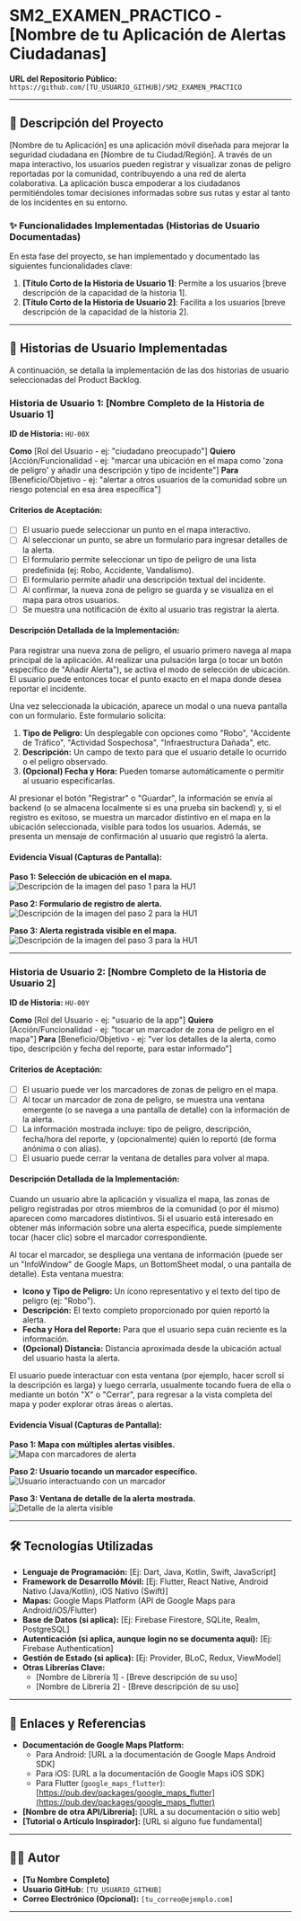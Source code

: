 # SM2_EXAMEN_PRACTICO - [Nombre de tu Aplicación de Alertas Ciudadanas]

<!-- Reemplaza "[Nombre de tu Aplicación de Alertas Ciudadanas]" con el nombre real o descriptivo de tu app. -->
<!-- Ejemplo: "AlertaVecinal: Seguridad Colaborativa" -->

**URL del Repositorio Público:** `https://github.com/[TU_USUARIO_GITHUB]/SM2_EXAMEN_PRACTICO`
<!-- ¡MUY IMPORTANTE! Reemplaza [TU_USUARIO_GITHUB] con tu nombre de usuario de GitHub. Esta URL es la que necesitas para tu entrega. -->

---

## 📜 Descripción del Proyecto

<!-- Describe brevemente tu aplicación. Menciona el objetivo principal y el contexto general (app móvil de alertas, mapa interactivo, zonas de peligro, etc.). -->
<!-- Ejemplo: -->
[Nombre de tu Aplicación] es una aplicación móvil diseñada para mejorar la seguridad ciudadana en [Nombre de tu Ciudad/Región]. A través de un mapa interactivo, los usuarios pueden registrar y visualizar zonas de peligro reportadas por la comunidad, contribuyendo a una red de alerta colaborativa. La aplicación busca empoderar a los ciudadanos permitiéndoles tomar decisiones informadas sobre sus rutas y estar al tanto de los incidentes en su entorno.

### ✨ Funcionalidades Implementadas (Historias de Usuario Documentadas)

En esta fase del proyecto, se han implementado y documentado las siguientes funcionalidades clave:

1.  **[Título Corto de la Historia de Usuario 1]**: Permite a los usuarios [breve descripción de la capacidad de la historia 1].
2.  **[Título Corto de la Historia de Usuario 2]**: Facilita a los usuarios [breve descripción de la capacidad de la historia 2].

<!-- Estos títulos cortos deben ser descriptivos de la funcionalidad que implementa cada historia. -->

---

## 🚀 Historias de Usuario Implementadas

A continuación, se detalla la implementación de las dos historias de usuario seleccionadas del Product Backlog.

### Historia de Usuario 1: [Nombre Completo de la Historia de Usuario 1]

<!-- Ejemplo de nombre: "Registrar Nueva Zona de Peligro en el Mapa" -->

**ID de Historia:** `HU-00X`
<!-- Asigna un ID único a tu historia si lo tienes en tu backlog -->

**Como** [Rol del Usuario - ej: "ciudadano preocupado"]
**Quiero** [Acción/Funcionalidad - ej: "marcar una ubicación en el mapa como 'zona de peligro' y añadir una descripción y tipo de incidente"]
**Para** [Beneficio/Objetivo - ej: "alertar a otros usuarios de la comunidad sobre un riesgo potencial en esa área específica"]

#### Criterios de Aceptación:

<!-- Lista los criterios que deben cumplirse para considerar esta historia como completada. -->
*   [ ] El usuario puede seleccionar un punto en el mapa interactivo.
*   [ ] Al seleccionar un punto, se abre un formulario para ingresar detalles de la alerta.
*   [ ] El formulario permite seleccionar un tipo de peligro de una lista predefinida (ej: Robo, Accidente, Vandalismo).
*   [ ] El formulario permite añadir una descripción textual del incidente.
*   [ ] Al confirmar, la nueva zona de peligro se guarda y se visualiza en el mapa para otros usuarios.
*   [ ] Se muestra una notificación de éxito al usuario tras registrar la alerta.

#### Descripción Detallada de la Implementación:

<!-- Explica cómo funciona esta característica. Puedes describir el flujo de usuario paso a paso. -->
<!-- Ejemplo: -->
Para registrar una nueva zona de peligro, el usuario primero navega al mapa principal de la aplicación. Al realizar una pulsación larga (o tocar un botón específico de "Añadir Alerta"), se activa el modo de selección de ubicación. El usuario puede entonces tocar el punto exacto en el mapa donde desea reportar el incidente.

Una vez seleccionada la ubicación, aparece un modal o una nueva pantalla con un formulario. Este formulario solicita:
1.  **Tipo de Peligro:** Un desplegable con opciones como "Robo", "Accidente de Tráfico", "Actividad Sospechosa", "Infraestructura Dañada", etc.
2.  **Descripción:** Un campo de texto para que el usuario detalle lo ocurrido o el peligro observado.
3.  **(Opcional) Fecha y Hora:** Pueden tomarse automáticamente o permitir al usuario especificarlas.

Al presionar el botón "Registrar" o "Guardar", la información se envía al backend (o se almacena localmente si es una prueba sin backend) y, si el registro es exitoso, se muestra un marcador distintivo en el mapa en la ubicación seleccionada, visible para todos los usuarios. Además, se presenta un mensaje de confirmación al usuario que registró la alerta.

#### Evidencia Visual (Capturas de Pantalla):

<!-- Añade aquí las capturas de pantalla. Asegúrate de que las imágenes estén en una carpeta (ej. `assets/images/`) dentro de tu repositorio. -->

**Paso 1: Selección de ubicación en el mapa.**
![Descripción de la imagen del paso 1 para la HU1](assets/images/HU1_Paso1_SeleccionMapa.png)
<!-- Reemplaza `HU1_Paso1_SeleccionMapa.png` con el nombre real de tu imagen. Añade una descripción útil en el `alt text`. -->

**Paso 2: Formulario de registro de alerta.**
![Descripción de la imagen del paso 2 para la HU1](assets/images/HU1_Paso2_FormularioAlerta.png)

**Paso 3: Alerta registrada visible en el mapa.**
![Descripción de la imagen del paso 3 para la HU1](assets/images/HU1_Paso3_AlertaEnMapa.png)

<!-- Añade más pasos e imágenes según sea necesario para documentar completamente la historia. -->

---

### Historia de Usuario 2: [Nombre Completo de la Historia de Usuario 2]

<!-- Ejemplo de nombre: "Visualizar Detalles de una Zona de Peligro Existente" -->

**ID de Historia:** `HU-00Y`

**Como** [Rol del Usuario - ej: "usuario de la app"]
**Quiero** [Acción/Funcionalidad - ej: "tocar un marcador de zona de peligro en el mapa"]
**Para** [Beneficio/Objetivo - ej: "ver los detalles de la alerta, como tipo, descripción y fecha del reporte, para estar informado"]

#### Criterios de Aceptación:

*   [ ] El usuario puede ver los marcadores de zonas de peligro en el mapa.
*   [ ] Al tocar un marcador de zona de peligro, se muestra una ventana emergente (o se navega a una pantalla de detalle) con la información de la alerta.
*   [ ] La información mostrada incluye: tipo de peligro, descripción, fecha/hora del reporte, y (opcionalmente) quién lo reportó (de forma anónima o con alias).
*   [ ] El usuario puede cerrar la ventana de detalles para volver al mapa.

#### Descripción Detallada de la Implementación:

<!-- Explica cómo funciona esta característica. Puedes describir el flujo de usuario paso a paso. -->
<!-- Ejemplo: -->
Cuando un usuario abre la aplicación y visualiza el mapa, las zonas de peligro registradas por otros miembros de la comunidad (o por él mismo) aparecen como marcadores distintivos. Si el usuario está interesado en obtener más información sobre una alerta específica, puede simplemente tocar (hacer clic) sobre el marcador correspondiente.

Al tocar el marcador, se despliega una ventana de información (puede ser un "InfoWindow" de Google Maps, un BottomSheet modal, o una pantalla de detalle). Esta ventana muestra:
*   **Icono y Tipo de Peligro:** Un ícono representativo y el texto del tipo de peligro (ej: "Robo").
*   **Descripción:** El texto completo proporcionado por quien reportó la alerta.
*   **Fecha y Hora del Reporte:** Para que el usuario sepa cuán reciente es la información.
*   **(Opcional) Distancia:** Distancia aproximada desde la ubicación actual del usuario hasta la alerta.

El usuario puede interactuar con esta ventana (por ejemplo, hacer scroll si la descripción es larga) y luego cerrarla, usualmente tocando fuera de ella o mediante un botón "X" o "Cerrar", para regresar a la vista completa del mapa y poder explorar otras áreas o alertas.

#### Evidencia Visual (Capturas de Pantalla):

**Paso 1: Mapa con múltiples alertas visibles.**
![Mapa con marcadores de alerta](assets/images/HU2_Paso1_MapaConAlertas.png)
<!-- Reemplaza con tus nombres de archivo y descripciones. -->

**Paso 2: Usuario tocando un marcador específico.**
![Usuario interactuando con un marcador](assets/images/HU2_Paso2_SeleccionMarcador.png)

**Paso 3: Ventana de detalle de la alerta mostrada.**
![Detalle de la alerta visible](assets/images/HU2_Paso3_DetalleAlerta.png)

<!-- Añade más pasos e imágenes según sea necesario. -->

---

## 🛠️ Tecnologías Utilizadas

<!-- Lista las tecnologías, frameworks, librerías y herramientas principales que has usado. -->
*   **Lenguaje de Programación:** [Ej: Dart, Java, Kotlin, Swift, JavaScript]
*   **Framework de Desarrollo Móvil:** [Ej: Flutter, React Native, Android Nativo (Java/Kotlin), iOS Nativo (Swift)]
*   **Mapas:** Google Maps Platform (API de Google Maps para Android/iOS/Flutter)
*   **Base de Datos (si aplica):** [Ej: Firebase Firestore, SQLite, Realm, PostgreSQL]
*   **Autenticación (si aplica, aunque login no se documenta aquí):** [Ej: Firebase Authentication]
*   **Gestión de Estado (si aplica):** [Ej: Provider, BLoC, Redux, ViewModel]
*   **Otras Librerías Clave:**
    *   [Nombre de Librería 1] - [Breve descripción de su uso]
    *   [Nombre de Librería 2] - [Breve descripción de su uso]

---

## 🔗 Enlaces y Referencias

<!-- Si has utilizado recursos externos significativos (APIs de terceros, tutoriales clave, librerías específicas con documentación relevante), menciónalos aquí. -->

*   **Documentación de Google Maps Platform:**
    *   Para Android: [URL a la documentación de Google Maps Android SDK]
    *   Para iOS: [URL a la documentación de Google Maps iOS SDK]
    *   Para Flutter (`google_maps_flutter`): [https://pub.dev/packages/google_maps_flutter](https://pub.dev/packages/google_maps_flutter)
*   **[Nombre de otra API/Librería]:** [URL a su documentación o sitio web]
*   **[Tutorial o Artículo Inspirador]:** [URL si alguno fue fundamental]

---

## 🧑‍💻 Autor

*   **[Tu Nombre Completo]**
*   **Usuario GitHub:** `[TU_USUARIO_GITHUB]`
*   **Correo Electrónico (Opcional):** `[tu_correo@ejemplo.com]`

---

<!-- Nota para ti:
    - Asegúrate de crear la carpeta `assets/images/` en la raíz de tu repositorio y colocar ahí todas tus capturas de pantalla.
    - Reemplaza TODOS los placeholders como `[Texto]` o `[URL]` con tu información real.
    - Verifica que la URL del repositorio en la parte superior sea correcta.
    - Antes de convertir a PDF, visualiza este README en GitHub para asegurarte de que el formato es correcto y las imágenes se cargan.
    - Para convertir a PDF, puedes usar la función de "Imprimir" de tu navegador y seleccionar "Guardar como PDF", o usar herramientas online/extensiones de navegador que convierten Markdown a PDF. Asegúrate de que las imágenes se incluyan en el PDF.
-->